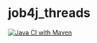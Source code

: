 # job4j_threads
[![Java CI with Maven](https://github.com/Temzor/job4j_threads/actions/workflows/maven.yml/badge.svg)](https://github.com/Temzor/job4j_threads/actions/workflows/maven.yml)
